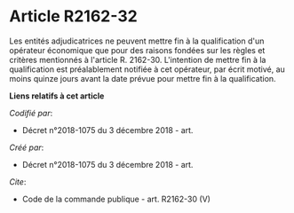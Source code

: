 # Article R2162-32

Les entités adjudicatrices ne peuvent mettre fin à la qualification d'un opérateur économique que pour des raisons fondées
sur les règles et critères mentionnés à l'article R. 2162-30. L'intention de mettre fin à la qualification est préalablement
notifiée à cet opérateur, par écrit motivé, au moins quinze jours avant la date prévue pour mettre fin à la qualification.

**Liens relatifs à cet article**

_Codifié par_:

  - Décret n°2018-1075 du 3 décembre 2018 - art.

_Créé par_:

  - Décret n°2018-1075 du 3 décembre 2018 - art.

_Cite_:

  - Code de la commande publique - art. R2162-30 (V)
